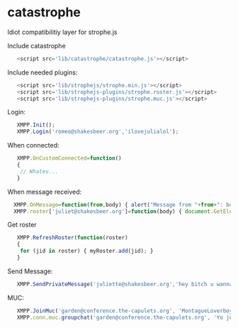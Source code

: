 # catastrophe

Idiot compatibilitiy layer for strophe.js

Include catastrophe
```javascript
   <script src='lib/catastrophe/catastrophe.js'></script>
```

Include needed plugins:
```javascript
   <script src='lib/strophejs/strophe.min.js'></script>
   <script src='lib/strophejs-plugins/strophe.roster.js'></script>
   <script src='lib/strophejs-plugins/strophe.muc.js'></script>
```

Login:
```javascript
   XMPP.Init();
   XMPP.Login('romeo@shakesbeer.org','ilovejulialol');
```

When connected:
```javascript
   XMPP.OnCustomConnected=function()
   {
   	// Whatev...
   }
```

When message received:
```javascript
  XMPP.OnMessage=function(from,body) { alert("Message from "+from+": body"); }
  XMPP.roster['juliet@shakesbeer.org']=function(body) { document.GetElementByID["lastMessage"].innerHTML="received: "+body;  }
```

Get roster
```javascript
   XMPP.RefreshRoster(function(roster)
   {
   	for (jid in roster) { myRoster.add(jid); }
   }
```

Send Message:
```javascript
   XMPP.SendPrivateMessage('juliette@shakesbeer.org','hey bitch u wanna');
```


MUC:
```javascript
   XMPP.JoinMuc('garden@conference.the-capulets.org', 'MontagueLoverboy', function(from,body) { alert('message from '+'from: '+body); }) ;
   XMPP.conn.muc.groupchat('garden@conference.the-capulets.org', 'Yo julester u there???');
```

